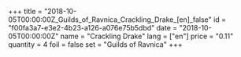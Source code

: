 +++
title = "2018-10-05T00:00:00Z_Guilds_of_Ravnica_Crackling_Drake_[en]_false"
id = "f00fa3a7-e3e2-4b23-a126-a076e75b5dbd"
date = "2018-10-05T00:00:00Z"
name = "Crackling Drake"
lang = ["en"]
price = "0.11"
quantity = 4
foil = false
set = "Guilds of Ravnica"
+++
